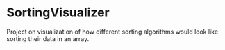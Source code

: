 # SortingVisualizer
Project on visualization of how different sorting algorithms would look like sorting their data in an array.
